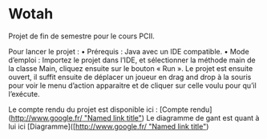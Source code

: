 # Wotah
  Projet de fin de semestre pour le cours PCII.

Pour lancer le projet :
•	Prérequis : Java avec un IDE compatible.
•	Mode d’emploi : Importez le projet dans l’IDE, et sélectionner la méthode main de la classe Main, cliquez ensuite sur le bouton « Run ». Le projet est ensuite ouvert, il suffit ensuite de déplacer un joueur en drag and drop à la souris pour voir le menu d’action apparaitre et de cliquer sur celle voulu pour qu’il l’exécute.


Le compte rendu du projet est disponible ici : [Compte rendu]([http://www.google.fr/ "Named link title"](https://github.com/Julien-LG/Wotah/blob/main/Compte_Rendu_Wotah_Final.pdf)) 
Le diagramme de gant est quant à lui ici [Diagramme]([[http://www.google.fr/ "Named link title"](https://github.com/Julien-LG/Wotah/blob/main/Compte_Rendu_Wotah_Final.pdf](https://github.com/Julien-LG/Wotah/blob/main/Wotah_Diagramme_2.pdf))) 
